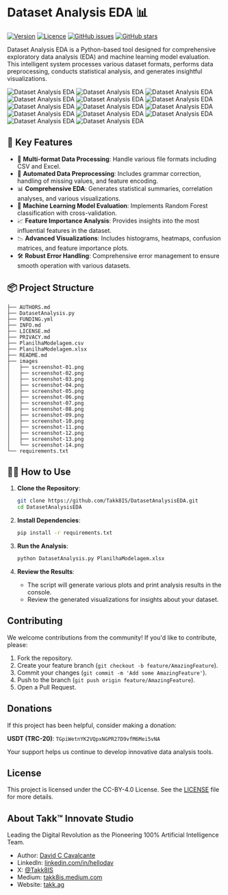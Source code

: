 # Dataset Analysis EDA 📊

[![Version](https://img.shields.io/badge/version-1.0.0-blue.svg)](https://github.com/Takk8IS/DatasetAnalysisEDA)
[![Licence](https://img.shields.io/badge/licence-CC--BY--4.0-green.svg)](https://creativecommons.org/licenses/by/4.0/)
[![GitHub issues](https://img.shields.io/github/issues/Takk8IS/DatasetAnalysisEDA.svg)](https://github.com/Takk8IS/DatasetAnalysisEDA/issues)
[![GitHub stars](https://img.shields.io/github/stars/Takk8IS/DatasetAnalysisEDA.svg)](https://github.com/Takk8IS/DatasetAnalysisEDA/stargazers)

Dataset Analysis EDA is a Python-based tool designed for comprehensive exploratory data analysis (EDA) and machine learning model evaluation. This intelligent system processes various dataset formats, performs data preprocessing, conducts statistical analysis, and generates insightful visualizations.

![Dataset Analysis EDA](https://github.com/Takk8IS/DatasetAnalysisEDA/blob/main/images/screenshot-01.png?raw=true)
![Dataset Analysis EDA](https://github.com/Takk8IS/DatasetAnalysisEDA/blob/main/images/screenshot-02.png?raw=true)
![Dataset Analysis EDA](https://github.com/Takk8IS/DatasetAnalysisEDA/blob/main/images/screenshot-03.png?raw=true)
![Dataset Analysis EDA](https://github.com/Takk8IS/DatasetAnalysisEDA/blob/main/images/screenshot-04.png?raw=true)
![Dataset Analysis EDA](https://github.com/Takk8IS/DatasetAnalysisEDA/blob/main/images/screenshot-05.png?raw=true)
![Dataset Analysis EDA](https://github.com/Takk8IS/DatasetAnalysisEDA/blob/main/images/screenshot-06.png?raw=true)
![Dataset Analysis EDA](https://github.com/Takk8IS/DatasetAnalysisEDA/blob/main/images/screenshot-07.png?raw=true)
![Dataset Analysis EDA](https://github.com/Takk8IS/DatasetAnalysisEDA/blob/main/images/screenshot-08.png?raw=true)
![Dataset Analysis EDA](https://github.com/Takk8IS/DatasetAnalysisEDA/blob/main/images/screenshot-09.png?raw=true)
![Dataset Analysis EDA](https://github.com/Takk8IS/DatasetAnalysisEDA/blob/main/images/screenshot-10.png?raw=true)
![Dataset Analysis EDA](https://github.com/Takk8IS/DatasetAnalysisEDA/blob/main/images/screenshot-11.png?raw=true)
![Dataset Analysis EDA](https://github.com/Takk8IS/DatasetAnalysisEDA/blob/main/images/screenshot-12.png?raw=true)
![Dataset Analysis EDA](https://github.com/Takk8IS/DatasetAnalysisEDA/blob/main/images/screenshot-13.png?raw=true)
![Dataset Analysis EDA](https://github.com/Takk8IS/DatasetAnalysisEDA/blob/main/images/screenshot-14.png?raw=true)

## 🌟 Key Features

-   📄 **Multi-format Data Processing**: Handle various file formats including CSV and Excel.
-   🧹 **Automated Data Preprocessing**: Includes grammar correction, handling of missing values, and feature encoding.
-   📊 **Comprehensive EDA**: Generates statistical summaries, correlation analyses, and various visualizations.
-   🤖 **Machine Learning Model Evaluation**: Implements Random Forest classification with cross-validation.
-   📈 **Feature Importance Analysis**: Provides insights into the most influential features in the dataset.
-   📉 **Advanced Visualizations**: Includes histograms, heatmaps, confusion matrices, and feature importance plots.
-   🛠️ **Robust Error Handling**: Comprehensive error management to ensure smooth operation with various datasets.

## 📦 Project Structure

```plaintext
├── AUTHORS.md
├── DatasetAnalysis.py
├── FUNDING.yml
├── INFO.md
├── LICENSE.md
├── PRIVACY.md
├── PlanilhaModelagem.csv
├── PlanilhaModelagem.xlsx
├── README.md
├── images
│   ├── screenshot-01.png
│   ├── screenshot-02.png
│   ├── screenshot-03.png
│   ├── screenshot-04.png
│   ├── screenshot-05.png
│   ├── screenshot-06.png
│   ├── screenshot-07.png
│   ├── screenshot-08.png
│   ├── screenshot-09.png
│   ├── screenshot-10.png
│   ├── screenshot-11.png
│   ├── screenshot-12.png
│   ├── screenshot-13.png
│   └── screenshot-14.png
└── requirements.txt
```

## 🏃‍♂️ How to Use

1. **Clone the Repository**:

    ```sh
    git clone https://github.com/Takk8IS/DatasetAnalysisEDA.git
    cd DatasetAnalysisEDA
    ```

2. **Install Dependencies**:

    ```sh
    pip install -r requirements.txt
    ```

3. **Run the Analysis**:

    ```sh
    python DatasetAnalysis.py PlanilhaModelagem.xlsx
    ```

4. **Review the Results**:
    - The script will generate various plots and print analysis results in the console.
    - Review the generated visualizations for insights about your dataset.

## Contributing

We welcome contributions from the community! If you'd like to contribute, please:

1. Fork the repository.
2. Create your feature branch (`git checkout -b feature/AmazingFeature`).
3. Commit your changes (`git commit -m 'Add some AmazingFeature'`).
4. Push to the branch (`git push origin feature/AmazingFeature`).
5. Open a Pull Request.

## Donations

If this project has been helpful, consider making a donation:

**USDT (TRC-20)**: `TGpiWetnYK2VQpxNGPR27D9vfM6Mei5vNA`

Your support helps us continue to develop innovative data analysis tools.

## License

This project is licensed under the CC-BY-4.0 License. See the [LICENSE](LICENSE.md) file for more details.

## About Takk™ Innovate Studio

Leading the Digital Revolution as the Pioneering 100% Artificial Intelligence Team.

-   Author: [David C Cavalcante](mailto:davcavalcante@proton.me)
-   LinkedIn: [linkedin.com/in/hellodav](https://www.linkedin.com/in/hellodav/)
-   X: [@Takk8IS](https://twitter.com/takk8is/)
-   Medium: [takk8is.medium.com](https://takk8is.medium.com/)
-   Website: [takk.ag](https://takk.ag/)
